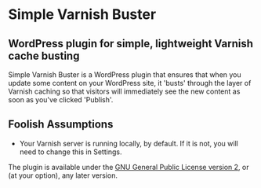 Simple Varnish Buster
=====================

## WordPress plugin for simple, lightweight Varnish cache busting

Simple Varnish Buster is a WordPress plugin that ensures that when you update some content on your WordPress site, it 'busts' through the layer of Varnish caching so that visitors will immediately see the new content as soon as you've clicked 'Publish'.

## Foolish Assumptions

 * Your Varnish server is running locally, by default. If it is not, you will need to change this in Settings.

The plugin is available under the [GNU General Public License version 2](https://www.gnu.org/licenses/gpl-2.0.html), or (at your option), any later version.
